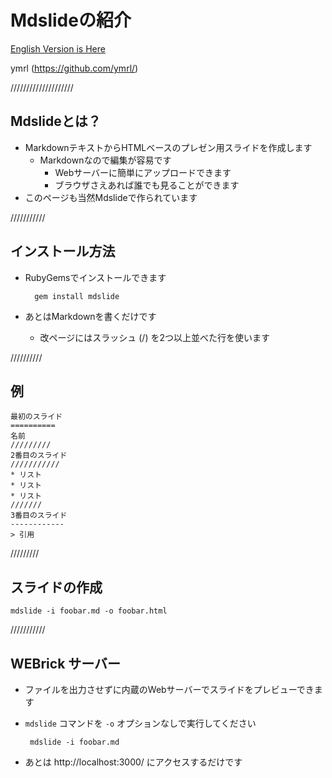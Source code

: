 Mdslideの紹介
=====================

[English Version is Here](index.html)

ymrl (https://github.com/ymrl/)

////////////////////

Mdslideとは？
----------------

* MarkdownテキストからHTMLベースのプレゼン用スライドを作成します
  * Markdownなので編集が容易です
	* Webサーバーに簡単にアップロードできます
	* ブラウザさえあれば誰でも見ることができます
* このページも当然Mdslideで作られています

///////////

インストール方法
----------------
* RubyGemsでインストールできます

        gem install mdslide

* あとはMarkdownを書くだけです
  * 改ページにはスラッシュ (/) を2つ以上並べた行を使います

//////////

例
-------------
    最初のスライド
  	==========
  	名前
  	/////////
  	2番目のスライド
  	///////////
  	* リスト
  	* リスト
  	* リスト
  	///////
  	3番目のスライド
  	------------
  	> 引用

/////////

スライドの作成
--------------

    mdslide -i foobar.md -o foobar.html

///////////

WEBrick サーバー
--------------
* ファイルを出力させずに内蔵のWebサーバーでスライドをプレビューできます
*  `mdslide` コマンドを `-o` オプションなしで実行してください

        mdslide -i foobar.md

* あとは http://localhost:3000/ にアクセスするだけです

